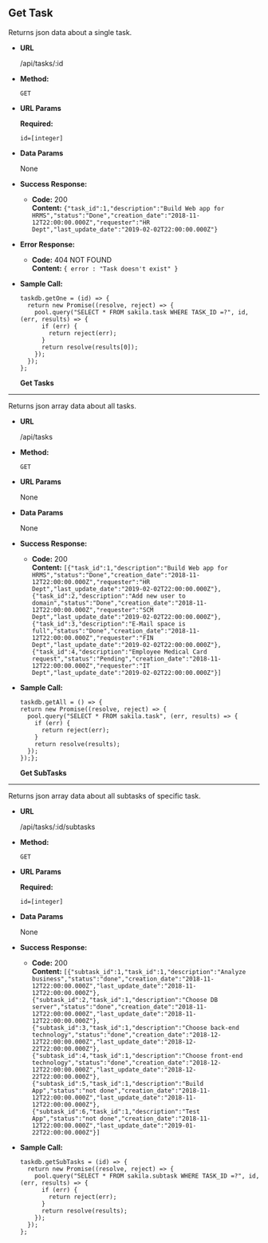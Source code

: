 **Get Task**
----
  Returns json data about a single task.

* **URL**

  /api/tasks/:id

* **Method:**

  `GET`
  
*  **URL Params**

   **Required:**
 
   `id=[integer]`

* **Data Params**

  None

* **Success Response:**

  * **Code:** 200 <br />
    **Content:** `{"task_id":1,"description":"Build Web app for HRMS","status":"Done","creation_date":"2018-11-12T22:00:00.000Z","requester":"HR Dept","last_update_date":"2019-02-02T22:00:00.000Z"}`
 
* **Error Response:**

  * **Code:** 404 NOT FOUND <br />
    **Content:** `{ error : "Task doesn't exist" }`

  
* **Sample Call:**

  ```
  taskdb.getOne = (id) => {
    return new Promise((resolve, reject) => {
      pool.query("SELECT * FROM sakila.task WHERE TASK_ID =?", id, (err, results) => {
        if (err) {
          return reject(err);
        }
        return resolve(results[0]);
      });
    });
  };
  ```
  
  **Get Tasks**
----
  Returns json array data about all tasks.

* **URL**

  /api/tasks

* **Method:**

  `GET`
  
*  **URL Params**

   None

* **Data Params**

  None

* **Success Response:**

  * **Code:** 200 <br />
    **Content:** `[{"task_id":1,"description":"Build Web app for HRMS","status":"Done","creation_date":"2018-11-12T22:00:00.000Z","requester":"HR Dept","last_update_date":"2019-02-02T22:00:00.000Z"},{"task_id":2,"description":"Add new user to domain","status":"Done","creation_date":"2018-11-12T22:00:00.000Z","requester":"SCM Dept","last_update_date":"2019-02-02T22:00:00.000Z"},{"task_id":3,"description":"E-Mail space is full","status":"Done","creation_date":"2018-11-12T22:00:00.000Z","requester":"FIN Dept","last_update_date":"2019-02-02T22:00:00.000Z"},{"task_id":4,"description":"Employee Medical Card request","status":"Pending","creation_date":"2018-11-12T22:00:00.000Z","requester":"IT Dept","last_update_date":"2019-02-02T22:00:00.000Z"}]`
 
  
* **Sample Call:**

  ```
  taskdb.getAll = () => {
  return new Promise((resolve, reject) => {
    pool.query("SELECT * FROM sakila.task", (err, results) => {
      if (err) {
        return reject(err);
      }
      return resolve(results);
    });
  });};
  ```
  
    **Get SubTasks**
----
  Returns json array data about all subtasks of specific task.

* **URL**

  /api/tasks/:id/subtasks

* **Method:**

  `GET`
  
*  **URL Params**

   **Required:**
 
   `id=[integer]`

* **Data Params**

  None

* **Success Response:**

  * **Code:** 200 <br />
    **Content:** `[{"subtask_id":1,"task_id":1,"description":"Analyze business","status":"done","creation_date":"2018-11-12T22:00:00.000Z","last_update_date":"2018-11-12T22:00:00.000Z"},{"subtask_id":2,"task_id":1,"description":"Choose DB server","status":"done","creation_date":"2018-11-12T22:00:00.000Z","last_update_date":"2018-11-12T22:00:00.000Z"},{"subtask_id":3,"task_id":1,"description":"Choose back-end technology","status":"done","creation_date":"2018-12-12T22:00:00.000Z","last_update_date":"2018-12-22T22:00:00.000Z"},{"subtask_id":4,"task_id":1,"description":"Choose front-end technology","status":"done","creation_date":"2018-12-12T22:00:00.000Z","last_update_date":"2018-12-22T22:00:00.000Z"},{"subtask_id":5,"task_id":1,"description":"Build App","status":"not done","creation_date":"2018-11-12T22:00:00.000Z","last_update_date":"2018-11-12T22:00:00.000Z"},{"subtask_id":6,"task_id":1,"description":"Test App","status":"not done","creation_date":"2018-11-12T22:00:00.000Z","last_update_date":"2019-01-22T22:00:00.000Z"}]`
 
  
* **Sample Call:**

  ```
  taskdb.getSubTasks = (id) => {
    return new Promise((resolve, reject) => {
      pool.query("SELECT * FROM sakila.subtask WHERE TASK_ID =?", id, (err, results) => {
        if (err) {
          return reject(err);
        }
        return resolve(results);
      });
    });
  };
  ```
